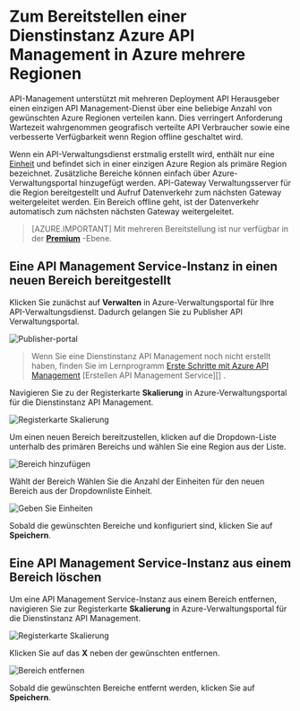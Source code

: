 <properties
    pageTitle="Zum Bereitstellen einer Dienstinstanz Azure API Management in Azure mehrere Regionen"
    description="Informationen Sie zum Bereitstellen einer Azure API Management Service-Instanz in Azure mehrere Regionen." 
    services="api-management"
    documentationCenter=""
    authors="steved0x"
    manager="erikre"
    editor=""/>

<tags
    ms.service="api-management"
    ms.workload="mobile"
    ms.tgt_pltfrm="na"
    ms.devlang="na"
    ms.topic="article"
    ms.date="10/25/2016"
    ms.author="sdanie"/>

# <a name="how-to-deploy-an-azure-api-management-service-instance-to-multiple-azure-regions"></a>Zum Bereitstellen einer Dienstinstanz Azure API Management in Azure mehrere Regionen

API-Management unterstützt mit mehreren Deployment API Herausgeber einen einzigen API Management-Dienst über eine beliebige Anzahl von gewünschten Azure Regionen verteilen kann. Dies verringert Anforderung Wartezeit wahrgenommen geografisch verteilte API Verbraucher sowie eine verbesserte Verfügbarkeit wenn Region offline geschaltet wird. 

Wenn ein API-Verwaltungsdienst erstmalig erstellt wird, enthält nur eine [Einheit][] und befindet sich in einer einzigen Azure Region als primäre Region bezeichnet. Zusätzliche Bereiche können einfach über Azure-Verwaltungsportal hinzugefügt werden. API-Gateway Verwaltungsserver für die Region bereitgestellt und Aufruf Datenverkehr zum nächsten Gateway weitergeleitet werden. Ein Bereich offline geht, ist der Datenverkehr automatisch zum nächsten nächsten Gateway weitergeleitet. 

> [AZURE.IMPORTANT] Mit mehreren Bereitstellung ist nur verfügbar in der **[Premium][]** -Ebene.

## <a name="add-region"> </a>Eine API Management Service-Instanz in einen neuen Bereich bereitgestellt

Klicken Sie zunächst auf **Verwalten** in Azure-Verwaltungsportal für Ihre API-Verwaltungsdienst. Dadurch gelangen Sie zu Publisher API Verwaltungsportal.

![Publisher-portal][api-management-management-console]

>Wenn Sie eine Dienstinstanz API Management noch nicht erstellt haben, finden Sie im Lernprogramm [Erste Schritte mit Azure API Management][] [Erstellen API Management Service][] .

Navigieren Sie zu der Registerkarte **Skalierung** in Azure-Verwaltungsportal für die Dienstinstanz API Management. 

![Registerkarte Skalierung][api-management-scale-service]

Um einen neuen Bereich bereitzustellen, klicken auf die Dropdown-Liste unterhalb des primären Bereichs und wählen Sie eine Region aus der Liste.

![Bereich hinzufügen][api-management-add-region]

Wählt der Bereich Wählen Sie die Anzahl der Einheiten für den neuen Bereich aus der Dropdownliste Einheit.

![Geben Sie Einheiten][api-management-select-units]

Sobald die gewünschten Bereiche und konfiguriert sind, klicken Sie auf **Speichern**.

## <a name="remove-region"> </a>Eine API Management Service-Instanz aus einem Bereich löschen

Um eine API Management Service-Instanz aus einem Bereich entfernen, navigieren Sie zur Registerkarte **Skalierung** in Azure-Verwaltungsportal für die Dienstinstanz API Management. 

![Registerkarte Skalierung][api-management-scale-service]

Klicken Sie auf das **X** neben der gewünschten entfernen.  

![Bereich entfernen][api-management-remove-region]

Sobald die gewünschten Bereiche entfernt werden, klicken Sie auf **Speichern**.


[api-management-management-console]: ./media/api-management-howto-deploy-multi-region/api-management-management-console.png

[api-management-scale-service]: ./media/api-management-howto-deploy-multi-region/api-management-scale-service.png
[api-management-add-region]: ./media/api-management-howto-deploy-multi-region/api-management-add-region.png
[api-management-select-units]: ./media/api-management-howto-deploy-multi-region/api-management-select-units.png
[api-management-remove-region]: ./media/api-management-howto-deploy-multi-region/api-management-remove-region.png

[Erstellen Sie eine Instanz der API Management service]: api-management-get-started.md#create-service-instance
[Erste Schritte mit Azure API Management]: api-management-get-started.md

[Deploy an API Management service instance to a new region]: #add-region
[Delete an API Management service instance from a region]: #remove-region

[Einheit]: http://azure.microsoft.com/pricing/details/api-management/
[Premium]: http://azure.microsoft.com/pricing/details/api-management/

